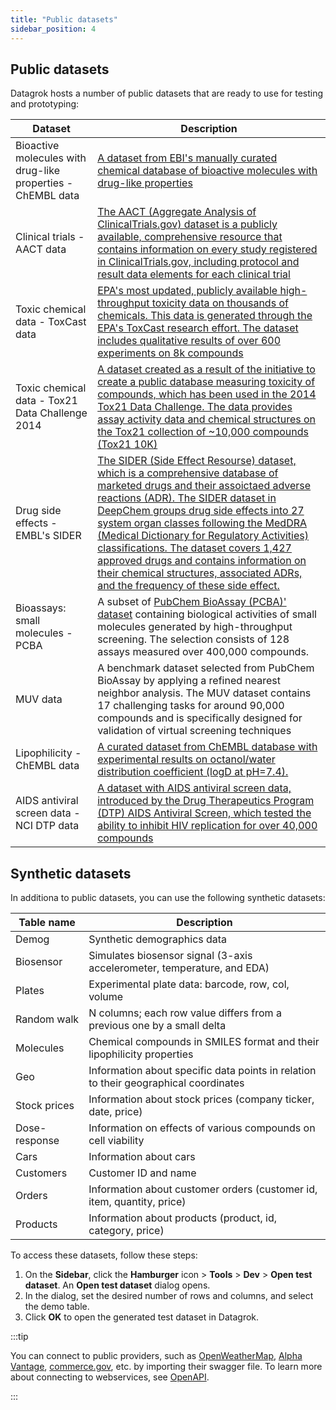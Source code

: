 ```yaml
---
title: "Public datasets"
sidebar_position: 4
---
```


## Public datasets

Datagrok hosts a number of public datasets that are ready to use for testing and prototyping:

| Dataset | Description |
|------------|-------------|
| Bioactive molecules with drug-like properties - ChEMBL data | [A dataset from EBI's manually curated chemical database of bioactive molecules with drug-like properties](https://www.ebi.ac.uk/chembl/) |
| Clinical trials - AACT data  | [The AACT (Aggregate Analysis of ClinicalTrials.gov) dataset is a publicly available, comprehensive resource that contains information on every study registered in ClinicalTrials.gov, including protocol and result data elements for each clinical trial](https://aact.ctti-clinicaltrials.org/)|
| Toxic chemical data - ToxCast data | [EPA's most updated, publicly available high-throughput toxicity data on thousands of chemicals. This data is generated through the EPA's ToxCast research effort. The dataset includes qualitative results of over 600 experiments on 8k compounds](https://www.epa.gov/chemical-research/exploring-toxcast-data-downloadable-data/) |
| Toxic chemical data - Tox21 Data Challenge 2014 | [A dataset created as a result of the initiative to create a public database measuring toxicity of compounds, which has been used in the 2014 Tox21 Data Challenge. The data provides assay activity data and chemical structures on the Tox21 collection of ~10,000 compounds (Tox21 10K)](https://tripod.nih.gov/tox21/challenge/data.jsp)|
| Drug side effects - EMBL's SIDER  | [The SIDER (Side Effect Resourse) dataset, which is a comprehensive database of marketed drugs and their assoictaed adverse reactions (ADR). The SIDER dataset in DeepChem groups drug side effects into 27 system organ classes following the MedDRA (Medical Dictionary for Regulatory Activities) classifications. The dataset covers 1,427 approved drugs and contains information on their chemical structures, associated ADRs, and the frequency of these side effect.](http://sideeffects.embl.de/se/?page=98/) |
| Bioassays: small molecules - PCBA  | A subset of [PubChem BioAssay (PCBA)' dataset](https://pubchem.ncbi.nlm.nih.gov/search/#collection=bioassays) containing biological activities of small molecules generated by high-throughput screening. The selection consists of 128 assays measured over 400,000 compounds.|
| MUV data  | A benchmark dataset selected from PubChem BioAssay by applying a refined nearest neighbor analysis. The MUV dataset contains 17 challenging tasks for around 90,000 compounds and is specifically designed for validation of virtual screening techniques |
| Lipophilicity -  ChEMBL data | [A  curated dataset from ChEMBL database with experimental results on octanol/water distribution coefficient (logD at pH=7.4).](https://www.ebi.ac.uk/chembl/document_report_card/CHEMBL3301361/) |
| AIDS antiviral screen data - NCI DTP data  | [A dataset with AIDS antiviral screen data, introduced by the Drug Therapeutics Program (DTP) AIDS Antiviral Screen, which tested the ability to inhibit HIV replication for over 40,000 compounds](https://wiki.nci.nih.gov/display/NCIDTPdata/AIDS+Antiviral+Screen+Data/) |

## Synthetic datasets

In additiona to public datasets, you can use the following synthetic datasets:

| Table name   | Description                                                            |
|--------------|------------------------------------------------------------------------|
| Demog        | Synthetic demographics data                                            |
| Biosensor    | Simulates biosensor signal (3-axis accelerometer, temperature, and EDA)|
| Plates       | Experimental plate data: barcode, row, col, volume                     |
| Random walk  | N columns; each row value differs from a previous one by a small delta |
| Molecules    | Chemical compounds in SMILES format and their lipophilicity properties |
| Geo          | Information about specific data points in relation to their geographical coordinates|
| Stock prices | Information about stock prices (company ticker, date, price)           |
| Dose-response| Information on effects of various compounds on cell viability          |
| Cars         | Information about cars                                                 |
| Customers    | Customer ID and name                                                   |
| Orders       | Information about customer orders (customer id, item, quantity, price) |
| Products     | Information about products (product, id, category, price)              |

To access these datasets, follow these steps:

1. On the **Sidebar**, click the **Hamburger** icon > **Tools** > **Dev** > **Open test dataset**. An **Open test dataset** dialog opens.
1. In the dialog, set the desired number of rows and columns, and select the demo table.
1. Click **OK** to open the generated test dataset in Datagrok.

:::tip

You can connect to public providers, such as [OpenWeatherMap](https://openweathermap.org/), [Alpha Vantage](https://www.alphavantage.co/), [commerce.gov](https://www.commerce.gov/), etc. by importing their swagger file. To learn more about connecting to webservices, see [OpenAPI](open-api.md).

:::

